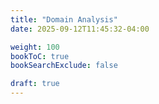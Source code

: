 ```yaml
---
title: "Domain Analysis"
date: 2025-09-12T11:45:32-04:00

weight: 100
bookToC: true
bookSearchExclude: false

draft: true
---
```


